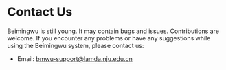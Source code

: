 # Contact Us

Beimingwu is still young. It may contain bugs and issues. Contributions are welcome. If you encounter any problems or have any suggestions while using the Beimingwu system, please contact us:

- Email: bmwu-support@lamda.nju.edu.cn

